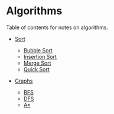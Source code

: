 # Algorithms

Table of contents for notes on algorithms.
    
<!-- - [Search](search.md)
    - [Binary Search](search.md#binary-search)
    - [Linear Search](search.md#linear-search) -->

- [Sort](sort.md)
    - [Bubble Sort](sort.md#bubble-sort)
    - [Insertion Sort](sort.md#insertion-sort)
    - [Merge Sort](sort.md#merge-sort)
    - [Quick Sort](sort.md#quick-sort)

- [Graphs](graphs.md)
    - [BFS](graphs.md#bfs)
    - [DFS](graphs.md#dfs)
    - [A*](graphs.md#a)

<!-- - [Trees](trees.md)
    - [Binary Tree](trees.md#binary-tree)
    - [Binary Search Tree](trees.md#binary-search-tree)
    - [AVL Tree](trees.md#avl-tree) -->

<!-- - [Data Structures](data-structures.md)
    - [Stack](data-structures.md#stack)
    - [Queue](data-structures.md#queue)
    - [Linked List](data-structures.md#linked-list)
    - [Hash Table](data-structures.md#hash-table)
    - [Heap](data-structures.md#heap)
    - [Trie](data-structures.md#trie)
    - [Graph](data-structures.md#graph)
    - [Tree](data-structures.md#tree)
    - [Array](data-structures.md#array)
    - [Set](data-structures.md#set)
    - [Map](data-structures.md#map) 
    
    - Bit Array
    - Bit Field
    - Binary Tree
    - Binary Search Tree
    - AVL Tree
    - B-Tree
    - Red-Black Tree
    - Splay Tree
    - Skip List
    - Circular Buffer
    - Linked List
    - Doubly Linked List
    - Array List
    - Hash Table
    - Binary Heap
    - Queue
    - Priority Queue
    - Double Ended Priority Queue
    - Graph
    - Undirected Graph
    - Directed Graph
    - Directed Acyclic Graph
    - Trie
    - Fenwick Tree
    - Suffix Array
    - Segment Tree
    - K-D Tree
    - Range Tree
    - Binary Indexed Tree
    - Van Emde Boas Tree
    - Min-Max Heap
    - Bloom Filter
    - Count-Min Sketch
    - Counting Bloom Filter
    - HyperLogLog
    - Linear Feedback Shift Register
    - Memtable
    - B-Tree
    - Judy Array
    - Ctrie
    - Rope
    - Hash Array Mapped Trie
    - Bitap
    - Rete
    - Rope
    - Symbol Table
    - Suffix Tree
    - Dancing Links
    - Hash-List Hybrid
    - Scapegoat Tree
    - Aho-Corasick
    - X-fast Trie
    - Y-fast Trie
    - Fusion Tree
    - B-trie
    - Judy Array
    - Bit array
    - Bit field
    - Bitmap
    - Bitmap index
    - Ctrie
    - D-left hashing
    - Hash array mapped trie
    - Hash list
    - Hash table
    - Hash tree
    - Hash trie
    - K-ary tree
    - Judy array
    - Key value database
    - Log-structured merge-tree
    - MinHash
    - Order statistic tree
    - Prefix tree
    - Radix tree
    - Randomized binary search tree
    - Rope
    - Suffix array
    - Suffix tree
    - T-tree
    - Ternary search tree
    - X-fast trie
    - Y-fast trie
    - Trie
    - Associative array
    - Multimap
    - Ordered -->